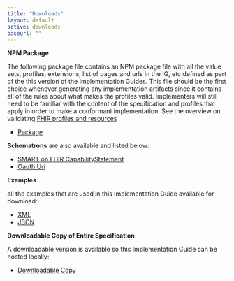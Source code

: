 ```yaml
---
title: "Downloads"
layout: default
active: downloads
baseurl: ""
---
```


**NPM Package**

The following package file contains an NPM package file with all the value sets, profiles, extensions, list of pages and urls in the IG, etc defined as part of the this version of the Implementation Guides. This file should be the first choice whenever generating any implementation artifacts since it contains all of the rules about what makes the profiles valid. Implementers will still need to be familiar with the content of the specification and profiles that apply in order to make a conformant implementation. See the overview on validating [FHIR profiles and resources]({{site.data.fhir.path}}/validation.html)

- [Package]({{layout.baseurl}}package.tgz)

**Schematrons** are also available and listed below:

- [SMART on FHIR CapabilityStatement]({{layout.baseurl}}capabilitystatement-smartlaunch.sch)
- [Oauth Uri]({{layout.baseurl}}oauth-uris.sch)

**Examples**

all the examples that are used in this Implementation Guide available for download:

- [XML]({{layout.baseurl}}examples.xml.zip)
- [JSON]({{layout.baseurl}}examples.json.zip)

**Downloadable Copy of Entire Specification**

A downloadable version is available so this Implementation Guide can be hosted locally:

- [Downloadable Copy]({{layout.baseurl}}full-ig.zip)
